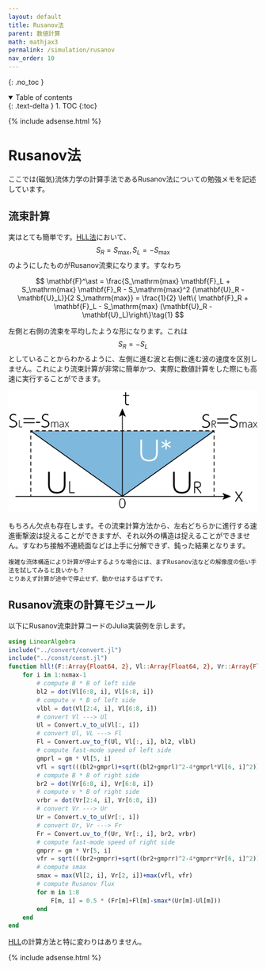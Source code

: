 ```yaml
---
layout: default
title: Rusanov法
parent: 数値計算
math: mathjax3
permalink: /simulation/rusanov
nav_order: 10
---
```


{: .no_toc }

<details open markdown="block">
  <summary>
    Table of contents
  </summary>
  {: .text-delta }
1. TOC
{:toc}
</details>

{% include adsense.html %} 

# Rusanov法

ここでは(磁気)流体力学の計算手法であるRusanov法についての勉強メモを記述しています。

## 流束計算

実はとても簡単です。[HLL法](/simulation/hll)において、$$S_R = S_\mathrm{max}, S_L = -S_\mathrm{max}$$のようにしたものがRusanov流束になります。すなわち

$$
\mathbf{F}^\ast 
= \frac{S_\mathrm{max} \mathbf{F}_L + S_\mathrm{max} \mathbf{F}_R - S_\mathrm{max}^2 (\mathbf{U}_R - \mathbf{U}_L)}{2 S_\mathrm{max}} 
= \frac{1}{2} \left\{ \mathbf{F}_R + \mathbf{F}_L - S_\mathrm{max} (\mathbf{U}_R - \mathbf{U}_L)\right\}\tag{1}
$$

左側と右側の流束を平均したような形になります。これは$$S_R = -S_L$$としていることからわかるように、左側に進む波と右側に進む波の速度を区別しません。これにより流束計算が非常に簡単かつ、実際に数値計算をした際にも高速に実行することができます。

![](/assets/images/simulation/rusanov_01.png)

もちろん欠点も存在します。その流束計算方法から、左右どちらかに進行する速進衝撃波は捉えることができますが、それ以外の構造は捉えることができません。すなわち接触不連続面などは上手に分解できず、鈍った結果となります。

```
複雑な流体構造により計算が停止するような場合には、まずRusanov法などの解像度の低い手法を試してみると良いかも？
とりあえず計算が途中で停止せず、動かせはするはずです。
```

## Rusanov流束の計算モジュール

以下にRusanov流束計算コードのJulia実装例を示します。

```julia
using LinearAlgebra    
include("../convert/convert.jl")
include("../const/const.jl")
function hll!(F::Array{Float64, 2}, Vl::Array{Float64, 2}, Vr::Array{Float64, 2}, nxmax::Int64)
    for i in 1:nxmax-1
        # compute B * B of left side
        bl2 = dot(Vl[6:8, i], Vl[6:8, i])
        # compute v * B of left side
        vlbl = dot(Vl[2:4, i], Vl[6:8, i])
        # convert Vl ---> Ul
        Ul = Convert.v_to_u(Vl[:, i])
        # convert Ul, VL ---> Fl
        Fl = Convert.uv_to_f(Ul, Vl[:, i], bl2, vlbl)
        # compute fast-mode speed of left side
        gmprl = gm * Vl[5, i]
        vfl = sqrt(((bl2+gmprl)+sqrt((bl2+gmprl)^2-4*gmprl*Vl[6, i]^2))/(2*Vl[1, i]))
        # compute B * B of right side
        br2 = dot(Vr[6:8, i], Vr[6:8, i])
        # compute v * B of right side
        vrbr = dot(Vr[2:4, i], Vr[6:8, i])
        # convert Vr ---> Ur
        Ur = Convert.v_to_u(Vr[:, i])
        # convert Ur, Vr ---> Fr
        Fr = Convert.uv_to_f(Ur, Vr[:, i], br2, vrbr)
        # compute fast-mode speed of right side
        gmprr = gm * Vr[5, i]
        vfr = sqrt(((br2+gmprr)+sqrt((br2+gmprr)^2-4*gmprr*Vr[6, i]^2))/(2*Vr[1, i]))
        # compute smax
        smax = max(Vl[2, i], Vr[2, i])+max(vfl, vfr)
        # compute Rusanov flux
        for m in 1:8
            F[m, i] = 0.5 * (Fr[m]+Fl[m]-smax*(Ur[m]-Ul[m]))
        end
    end
end
```

[HLL](/simulation/hll)の計算方法と特に変わりはありません。

{% include adsense.html %} 

